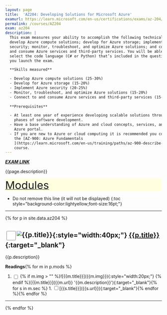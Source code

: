 ```yaml
---
layout: page
title:  'AZ204: Developing Solutions for Microsoft Azure'
examurl: https://learn.microsoft.com/en-us/certifications/exams/az-204/
permalink: /courses/AZ204
exam: az204
description: |
  This exam measures your ability to accomplish the following technical tasks:
  develop Azure compute solutions; develop for Azure storage; implement Azure
  security; monitor, troubleshoot, and optimize Azure solutions; and connect to
  and consume Azure services and third-party services. You will be able to
  select the code language (C# or Python) that’s included in the questions when
  you launch the exam.

  **Skills measured**

  - Develop Azure compute solutions (25-30%)
  - Develop for Azure storage (15-20%)
  - Implement Azure security (20-25%)
  - Monitor, troubleshoot, and optimize Azure solutions (15-20%)
  - Connect to and consume Azure services and third-party services (15-20%)
  
  **Prerequisites**

  - At least one year of experience developing scalable solutions through all
    phases of software development.
  - Have a base understanding of Azure and cloud concepts, services, and the
    Azure portal.
  - If you are new to Azure or cloud computing it is recommended you complete
    the [AZ-900: Azure Fundamentals
    ](https://learn.microsoft.com/en-us/training/paths/az-900-describe-cloud-concepts/)
    course.
---
```

**_[EXAM LINK]({{page.examurl}})_**

{{page.description}}

<div style="background-color:lightyellow;" id="toc"><u>
<span style="font-size:26pt;">Modules</span></u></div>

- Do not remove this line (it will not be displayed)
{:toc style="background-color:lightyellow;font-size:16pt;"}

---

{% for p in site.data.az204 %}

## <input type="checkbox" class="box" id="{{page.exam}}-p{{forloop.index}}" style="width:30px;height:30px;vertical-align:middle;" />![{{p.title}}]({{p.img}}){:style="width:40px;"}&nbsp;[{{p.title}}]({{p.url}}){:target="_blank"}

{{p.description}}

**Readings**{% for m in p.mods %}

1. <input type="checkbox" class="box" style="vertical-align:middle;" id="{{page.exam}}-p{{forloop.parentloop.index}}-m{{forloop.index}}" />
   {% if m.img > "" %}![{{m.title}}]({{m.img}}){:style="width:20px;"}&nbsp;{% endif %}[{{m.title}}]({{m.url}} '{{m.description}}'){:target="_blank"}{% for s in m.sec %}
   1. <input type="checkbox" class="box" id="{{page.exam}}-p{{forloop.parentloop.parentloop.index}}-m{{forloop.parentloop.index}}-s{{forloop.index}}" />[{{s.title}}]({{s.url}}){:target="_blank"}{% endfor %}{% endfor %}

---
{% endfor %}
